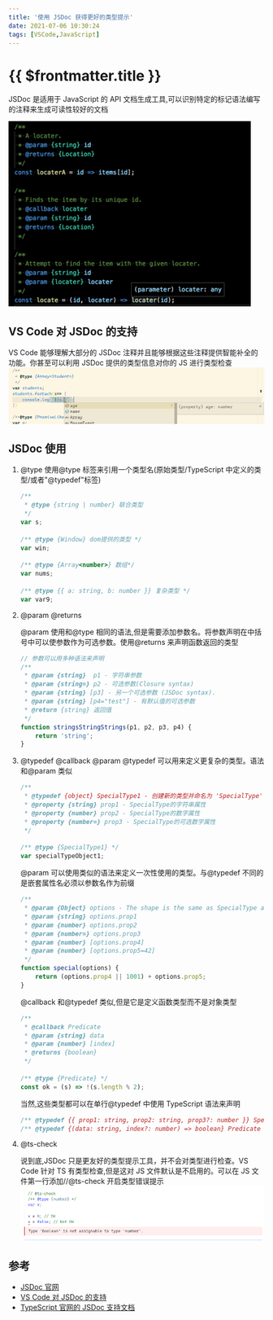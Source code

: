 ```yaml
---
title: '使用 JSDoc 获得更好的类型提示'
date: 2021-07-06 10:30:24
tags: [VSCode,JavaScript]
---
```

# {{ $frontmatter.title }}
JSDoc 是适用于 JavaScript 的 API 文档生成工具,可以识别特定的标记语法编写的注释来生成可读性较好的文档

![](../assets/1644201796767.png)

## VS Code 对 JSDoc 的支持

VS Code 能够理解大部分的 JSDoc 注释并且能够根据这些注释提供智能补全的功能。你甚至可以利用 JSDoc 提供的类型信息对你的 JS 进行类型检查
![](../assets/1644201816782.png)

## JSDoc 使用

1. @type
   使用@type 标签来引用一个类型名(原始类型/TypeScript 中定义的类型/或者"@typedef"标签)

    ```js
    /**
     * @type {string | number} 联合类型
     */
    var s;

    /** @type {Window} dom提供的类型 */
    var win;

    /** @type {Array<number>} 数组*/
    var nums;

    /** @type {{ a: string, b: number }} 复杂类型 */
    var var9;
    ```

2. @param @returns

    @param 使用和@type 相同的语法,但是需要添加参数名。将参数声明在中括号中可以使参数作为可选参数。使用@returns 来声明函数返回的类型

    ```js
    // 参数可以用多种语法来声明
    /**
     * @param {string}  p1 - 字符串参数
     * @param {string=} p2 - 可选参数(Closure syntax)
     * @param {string} [p3] - 另一个可选参数 (JSDoc syntax).
     * @param {string} [p4="test"] - 有默认值的可选参数
     * @return {string} 返回值
     */
    function stringsStringStrings(p1, p2, p3, p4) {
        return 'string';
    }
    ```

3. @typedef @callback @param
   @typedef 可以用来定义更复杂的类型。语法和@param 类似

    ```js
    /**
     * @typedef {object} SpecialType1 - 创建新的类型并命名为 'SpecialType'
     * @property {string} prop1 - SpecialType的字符串属性
     * @property {number} prop2 - SpecialType的数字属性
     * @property {number=} prop3 - SpecialType的可选数字属性
     */

    /** @type {SpecialType1} */
    var specialTypeObject1;
    ```

    @param 可以使用类似的语法来定义一次性使用的类型。与@typedef 不同的是嵌套属性名必须以参数名作为前缀

    ```js
    /**
     * @param {Object} options - The shape is the same as SpecialType above
     * @param {string} options.prop1
     * @param {number} options.prop2
     * @param {number=} options.prop3
     * @param {number} [options.prop4]
     * @param {number} [options.prop5=42]
     */
    function special(options) {
        return (options.prop4 || 1001) + options.prop5;
    }
    ```

    @callback 和@typedef 类似,但是它是定义函数类型而不是对象类型

    ```js
    /**
     * @callback Predicate
     * @param {string} data
     * @param {number} [index]
     * @returns {boolean}
     */

    /** @type {Predicate} */
    const ok = (s) => !(s.length % 2);
    ```

    当然,这些类型都可以在单行@typedef 中使用 TypeScript 语法来声明

    ```js
    /** @typedef {{ prop1: string, prop2: string, prop3?: number }} SpecialType */
    /** @typedef {(data: string, index?: number) => boolean} Predicate */
    ```

4. @ts-check

    说到底,JSDoc 只是更友好的类型提示工具，并不会对类型进行检查。VS Code 针对 TS 有类型检查,但是这对 JS 文件默认是不启用的。可以在 JS 文件第一行添加//@ts-check 开启类型错误提示
  ![](../assets/1644201840858.png)

## 参考

-   [JSDoc 官网](https://jsdoc.app/)
-   [VS Code 对 JSDoc 的支持](https://code.visualstudio.com/docs/languages/javascript#_jsdoc-support)
-   [TypeScript 官网的 JSDoc 支持文档](https://www.typescriptlang.org/docs/handbook/jsdoc-supported-types.html)

